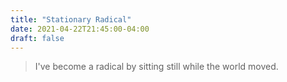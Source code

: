 ```yaml
---
title: "Stationary Radical"
date: 2021-04-22T21:45:00-04:00
draft: false
---
```

> I've become a radical by sitting still while the world moved.